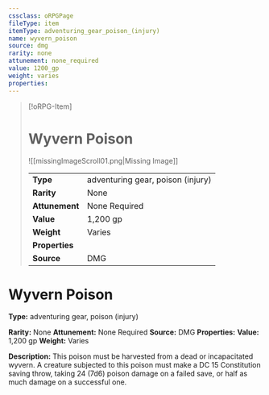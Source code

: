 ```yaml
---
cssclass: oRPGPage
fileType: item
itemType: adventuring_gear_poison_(injury)
name: wyvern_poison
source: dmg
rarity: none
attunement: none_required
value: 1200_gp
weight: varies
properties:
---
```

> [!oRPG-Item]
> # Wyvern Poison
> ![[missingImageScroll01.png|Missing Image]]
>
> |  |   |
> |:--|---|
> |**Type** | adventuring gear, poison (injury) |
> |**Rarity** | None |
> | **Attunement** | None Required |
> | **Value** | 1,200 gp |
>  | **Weight**| Varies |
>  |**Properties** |  |
> | **Source** | DMG |

#  Wyvern Poison
**Type:** adventuring gear, poison (injury)

**Rarity:** None
**Attunement:** None Required
**Source:** DMG
**Properties:**
**Value:** 1,200 gp
**Weight:** Varies

**Description:** This poison must be harvested from a dead or incapacitated wyvern. A creature subjected to this poison must make a DC 15 Constitution saving throw, taking 24 (7d6) poison damage on a failed save, or half as much damage on a successful one.


